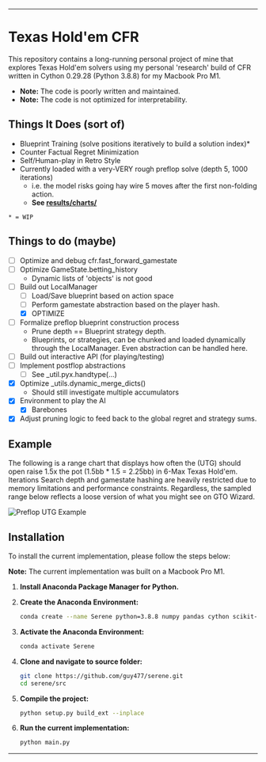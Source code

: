 
---

# Texas Hold'em CFR

This repository contains a long-running personal project of mine that explores Texas Hold'em solvers using my personal 'research' build of CFR written in Cython 0.29.28 (Python 3.8.8) for my Macbook Pro M1.

- **Note:** The code is poorly written and maintained.
- **Note:** The code is not optimized for interpretability.

## Things It Does (sort of)
- Blueprint Training (solve positions iteratively to build a solution index)\*
- Counter Factual Regret Minimization
- Self/Human-play in Retro Style
- Currently loaded with a very-VERY rough preflop solve (depth 5, 1000 iterations)
    - i.e. the model risks going hay wire 5 moves after the first non-folding action.
    - **See [results/charts/](results/charts)**


```* = WIP```

## Things to do (maybe)
- [ ] Optimize and debug cfr.fast_forward_gamestate
- [ ] Optimize GameState.betting_history 
    - Dynamic lists of 'objects' is not good
- [ ] Build out LocalManager
    - [ ] Load/Save blueprint based on action space
    - [ ] Perform gamestate abstraction based on the player hash.
    - [x] OPTIMIZE
- [ ] Formalize preflop blueprint construction process
    - Prune depth == Blueprint strategy depth.
    - Blueprints, or strategies, can be chunked and loaded dynamically through the LocalManager. Even abstraction can be handled here.
- [ ] Build out interactive API (for playing/testing)
- [ ] Implement postflop abstractions
    - [ ] See _util.pyx.handtype(...)

- [x] Optimize _utils.dynamic_merge_dicts() 
    - Should still investigate multiple accumulators
- [x] Environment to play the AI
    - [x] Barebones
- [x] Adjust pruning logic to feed back to the global regret and strategy sums. 
## Example


The following is a range chart that displays how often the (UTG) should open raise 1.5x the pot (1.5bb * 1.5 = 2.25bb) in 6-Max Texas Hold'em. Iterations Search depth and gamestate hashing are heavily restricted due to memory limitations and performance constraints. Regardless, the sampled range below reflects a loose version of what you might see on GTO Wizard.

![Preflop UTG Example](results/EX%20Preflop%20UTG%20Open%206%20Max.png)

## Installation
To install the current implementation, please follow the steps below:

**Note:** The current implementation was built on a Macbook Pro M1.

1. **Install Anaconda Package Manager for Python.**

2. **Create the Anaconda Environment:**
    ```sh
    conda create --name Serene python=3.8.8 numpy pandas cython scikit-learn tqdm matplotlib psutil
    ```

3. **Activate the Anaconda Environment:**
    ```sh
    conda activate Serene
    ```

4. **Clone and navigate to source folder:**
    ```sh
    git clone https://github.com/guy477/serene.git
    cd serene/src
    ```

5. **Compile the project:**
    ```sh
    python setup.py build_ext --inplace
    ```

6. **Run the current implementation:**
    ```sh
    python main.py
    ```

---